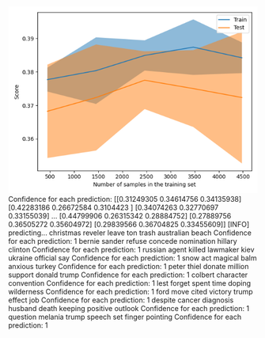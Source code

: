 ![](../plots/plot_acc_20230820-1846.png)
Confidence for each prediction: [[0.31249305 0.34614756 0.34135938]
 [0.42283186 0.26672584 0.3104423 ]
 [0.34074263 0.32770697 0.33155039]
 ...
 [0.44799906 0.26315342 0.28884752]
 [0.27889756 0.36505272 0.35604972]
 [0.29839566 0.36704825 0.33455609]]
[INFO] predicting...
christmas reveler leave ton trash australian beach
Confidence for each prediction: 1
bernie sander refuse concede nomination hillary clinton
Confidence for each prediction: 1
russian agent killed lawmaker kiev ukraine official say
Confidence for each prediction: 1
snow act magical balm anxious turkey
Confidence for each prediction: 1
peter thiel donate million support donald trump
Confidence for each prediction: 1
colbert character convention
Confidence for each prediction: 1
lest forget spent time doping wilderness
Confidence for each prediction: 1
ford move cited victory trump effect job
Confidence for each prediction: 1
despite cancer diagnosis husband death keeping positive outlook
Confidence for each prediction: 1
question melania trump speech set finger pointing
Confidence for each prediction: 1

